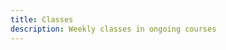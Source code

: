 ```yaml
---
title: Classes
description: Weekly classes in ongoing courses
---
```


<script setup>
import { defineClientComponent } from 'vitepress'

import ClassSchedule from './ClassSchedule.vue'

const ClassList = defineClientComponent(() => import('./ClassList.vue'))
const ClassPage = defineClientComponent(() => import('./ClassPage.vue'))

</script>

<ClassSchedule />

<ClassPage />

<ClassList />
